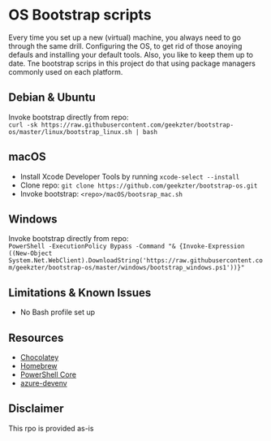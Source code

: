 # OS Bootstrap scripts
Every time you set up a new (virtual) machine, you always need to go through the same drill. Configuring the OS, to get rid of those anoying defauls and installing your default tools. Also, you like to keep them up to date. Tne bootstrap scrips in this project do that using package managers commonly used on each platform.

## Debian & Ubuntu
Invoke bootstrap directly from repo:   
`curl -sk https://raw.githubusercontent.com/geekzter/bootstrap-os/master/linux/bootstrap_linux.sh | bash`

## macOS
- Install Xcode Developer Tools by running `xcode-select --install`
- Clone repo: `git clone https://github.com/geekzter/bootstrap-os.git`
- Invoke bootstrap: `<repo>/macOS/bootsrap_mac.sh`

## Windows
Invoke bootstrap directly from repo:   
`PowerShell -ExecutionPolicy Bypass -Command "& {Invoke-Expression ((New-Object System.Net.WebClient).DownloadString('https://raw.githubusercontent.com/geekzter/bootstrap-os/master/windows/bootstrap_windows.ps1'))}"`

## Limitations & Known Issues
- No Bash profile set up

## Resources
- [Chocolatey](https://chocolatey.org/)
- [Homebrew](https://brew.sh/)
- [PowerShell Core](https://github.com/PowerShell/PowerShell)
- [azure-devenv](https://github.com/geekzter/azure-devenv)

## Disclaimer
This rpo is provided as-is
